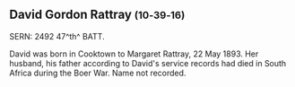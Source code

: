 ## David Gordon Rattray <small>(10‑39‑16)</small>

SERN: 2492 47^th^ BATT.

David was born in Cooktown to Margaret Rattray, 22 May 1893. Her husband, his father according to David's service records had died in South Africa during the Boer War. Name not recorded.
